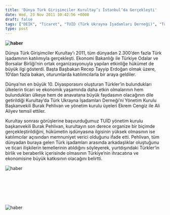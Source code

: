 ```yaml
---
title: 'Dünya Türk Girişimciler Kurultay’ı İstanbul’da Gerçekleşti'
date: Wed, 23 Nov 2011 10:42:56 +0000
draft: false
tags: ["DEİK", "Ticaret", "TUİD (Türk Ukrayna İşadamları Derneği)", "Türkiye", "Ukrayna Türk toplumu"]
type: post
---
```


**![haber](http://www.tuid.org.ua/images/haber/dtik.jpg)**

Dünya Türk Girişimciler Kurultay’ı 2011, tüm dünyadan 2.300’den fazla Türk işadamının katılımıyla gerçekleşti. Ekonomi Bakanlığı ile Türkiye Odalar ve Borsalar Birliği’nin ortak organizasyonuyla yapılan etkinliğe hükümet de büyük ilgi gösterdi. Başta Başbakan Recep Tayyip Erdoğan olmak üzere, 10’dan fazla bakan, oturumlarda katılımcılarla bir araya geldiler.

Dünya’nın en büyük 10. Diyasporasını oluşturan Türkler’in bulundukları ülkelerin ticari ve ekonomik yaşamında daha etkin olmalarının hem bulundukları ülkeye hem de anavatana büyük faydasının olacağının dile getirildiği Kurultay’da Türk Ukrayna İşadamları Derneği’ni Yönetim Kurulu Başkanvekili Burak Pehlivan ve yönetim kurulu üyeleri Ekrem Cengiz ile Ali Aliyev temsil ettiler.

Kurultay sonrası görüşlerine başvurduğumuz TUİD yönetim kurulu başkanvekili Burak Pehlivan, kurultayın son derece organize bir biçimde gerçekleştirildiğini, hükümetin işdünyasına ilgisinin yüksek olmasının ise katılımcılar açısından memnuniyet verici olduğunu ifade etti. Pehlivan, tüm dünyadan buraya gelen Türk işadamları arasında arkadaşlıklar oluştuğunu ve ticari ilişkilerin temellerinin atıldığını söyleyerek, yurtdışındaki Türkler’in birlik ve beraberlik içerisinde olmasının Türkiye’nin ihracatına ve ekonomisine büyük katkısının olacağını belirtti.

![haber](http://www.tuid.org.ua/images/haber/deik1.jpg)

 

 

 

![haber](http://www.tuid.org.ua/images/haber/deik7.JPG)

